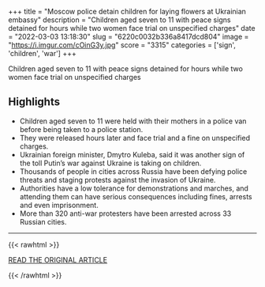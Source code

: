 +++
title = "Moscow police detain children for laying flowers at Ukrainian embassy"
description = "Children aged seven to 11 with peace signs detained for hours while two women face trial on unspecified charges"
date = "2022-03-03 13:18:30"
slug = "6220c0032b336a8417dcd804"
image = "https://i.imgur.com/cOinG3y.jpg"
score = "3315"
categories = ['sign', 'children', 'war']
+++

Children aged seven to 11 with peace signs detained for hours while two women face trial on unspecified charges

## Highlights

- Children aged seven to 11 were held with their mothers in a police van before being taken to a police station.
- They were released hours later and face trial and a fine on unspecified charges.
- Ukrainian foreign minister, Dmytro Kuleba, said it was another sign of the toll Putin’s war against Ukraine is taking on children.
- Thousands of people in cities across Russia have been defying police threats and staging protests against the invasion of Ukraine.
- Authorities have a low tolerance for demonstrations and marches, and attending them can have serious consequences including fines, arrests and even imprisonment.
- More than 320 anti-war protesters have been arrested across 33 Russian cities.

---

{{< rawhtml >}}
  <p class="article-category">
    <a target="_blank" href="https://www.theguardian.com/world/2022/mar/02/moscow-police-arrest-children-for-laying-flowers-at-ukrainian-embassy?CMP=Share_iOSApp_Other">READ THE ORIGINAL ARTICLE</a>
  </p>
{{< /rawhtml >}}
